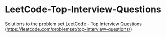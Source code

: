 # LeetCode-Top-Interview-Questions
Solutions to the problem set LeetCode - Top Interview Questions (https://leetcode.com/problemset/top-interview-questions/)
